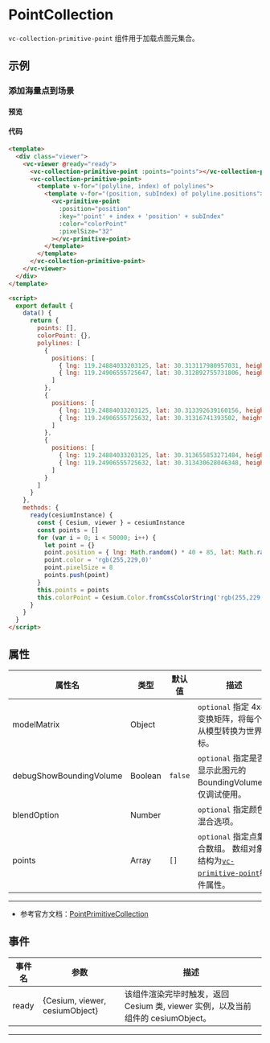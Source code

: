 # PointCollection

`vc-collection-primitive-point` 组件用于加载点图元集合。

## 示例

### 添加海量点到场景

#### 预览

<doc-preview>
  <template>
    <div class="viewer">
      <vc-viewer @ready="ready">
        <vc-collection-primitive-point :points="points"></vc-collection-primitive-point>
        <vc-collection-primitive-point>
          <template v-for="(polyline, index) of polylines">
            <template v-for="(position, subIndex) of polyline.positions">
              <vc-primitive-point
                :position="position"
                :key="'point' + index + 'position' + subIndex"
                :color="colorPoint"
                :pixelSize="32"
              ></vc-primitive-point>
            </template>
          </template>
        </vc-collection-primitive-point>
      </vc-viewer>
    </div>
  </template>

  <script>
    export default {
      data() {
        return {
          points: [],
          colorPoint: {},
          polylines: [
            {
              positions: [
                { lng: 119.24884033203125, lat: 30.313117980957031, height: 1183.3186645507812 },
                { lng: 119.24906555725647, lat: 30.312892755731806, height: 1183.3186645507812 }
              ]
            },
            {
              positions: [
                { lng: 119.24884033203125, lat: 30.313392639160156, height: 1183.804443359375 },
                { lng: 119.24906555725632, lat: 30.31316741393502, height: 1183.6849884241819 }
              ]
            },
            {
              positions: [
                { lng: 119.24884033203125, lat: 30.313655853271484, height: 1184.2783203125 },
                { lng: 119.24906555725632, lat: 30.313430628046348, height: 1184.1093236654997 }
              ]
            }
          ]
        }
      },
      methods: {
        ready(cesiumInstance) {
          const { Cesium, viewer } = cesiumInstance
          const points = []
          for (var i = 0; i < 50000; i++) {
            let point = {}
            point.position = { lng: Math.random() * 40 + 85, lat: Math.random() * 30 + 21 }
            point.color = 'rgb(255,229,0)'
            point.pixelSize = 8
            points.push(point)
          }
          this.points = points
          this.colorPoint = Cesium.Color.fromCssColorString('rgb(255,229,0)')
        }
      }
    }
  </script>
</doc-preview>

#### 代码

```html
<template>
  <div class="viewer">
    <vc-viewer @ready="ready">
      <vc-collection-primitive-point :points="points"></vc-collection-primitive-point>
      <vc-collection-primitive-point>
        <template v-for="(polyline, index) of polylines">
          <template v-for="(position, subIndex) of polyline.positions">
            <vc-primitive-point
              :position="position"
              :key="'point' + index + 'position' + subIndex"
              :color="colorPoint"
              :pixelSize="32"
            ></vc-primitive-point>
          </template>
        </template>
      </vc-collection-primitive-point>
    </vc-viewer>
  </div>
</template>

<script>
  export default {
    data() {
      return {
        points: [],
        colorPoint: {},
        polylines: [
          {
            positions: [
              { lng: 119.24884033203125, lat: 30.313117980957031, height: 1183.3186645507812 },
              { lng: 119.24906555725647, lat: 30.312892755731806, height: 1183.3186645507812 }
            ]
          },
          {
            positions: [
              { lng: 119.24884033203125, lat: 30.313392639160156, height: 1183.804443359375 },
              { lng: 119.24906555725632, lat: 30.31316741393502, height: 1183.6849884241819 }
            ]
          },
          {
            positions: [
              { lng: 119.24884033203125, lat: 30.313655853271484, height: 1184.2783203125 },
              { lng: 119.24906555725632, lat: 30.313430628046348, height: 1184.1093236654997 }
            ]
          }
        ]
      }
    },
    methods: {
      ready(cesiumInstance) {
        const { Cesium, viewer } = cesiumInstance
        const points = []
        for (var i = 0; i < 50000; i++) {
          let point = {}
          point.position = { lng: Math.random() * 40 + 85, lat: Math.random() * 30 + 21 }
          point.color = 'rgb(255,229,0)'
          point.pixelSize = 8
          points.push(point)
        }
        this.points = points
        this.colorPoint = Cesium.Color.fromCssColorString('rgb(255,229,0)')
      }
    }
  }
</script>
```

## 属性

| 属性名                  | 类型    | 默认值  | 描述                                                                                                            |
| ----------------------- | ------- | ------- | --------------------------------------------------------------------------------------------------------------- |
| modelMatrix             | Object  |         | `optional` 指定 4x4 变换矩阵，将每个点从模型转换为世界坐标。                                                    |
| debugShowBoundingVolume | Boolean | `false` | `optional` 指定是否显示此图元的 BoundingVolume， 仅调试使用。                                                   |
| blendOption             | Number  |         | `optional` 指定颜色混合选项。                                                                                   |
| points                  | Array   | `[]`    | `optional` 指定点集合数组。 数组对象结构为[`vc-primitive-point`](./#/zh/primitive/vc-primitive-point)组件属性。 |

---

- 参考官方文档：[PointPrimitiveCollection](https://cesium.com/docs/cesiumjs-ref-doc/PointPrimitiveCollection.html)

## 事件

| 事件名 | 参数                           | 描述                                                                             |
| ------ | ------------------------------ | -------------------------------------------------------------------------------- |
| ready  | {Cesium, viewer, cesiumObject} | 该组件渲染完毕时触发，返回 Cesium 类, viewer 实例，以及当前组件的 cesiumObject。 |

---
